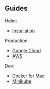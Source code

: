 ## Guides

Helm:

* [Installation](/guides/helm)

Production:

* [Google Cloud](/guides/google-cloud)
* [AWS](/guides/aws)

Dev:

* [Docker for Mac](/guides/docker-for-mac)
* [Minikube](/guides/minikube)
